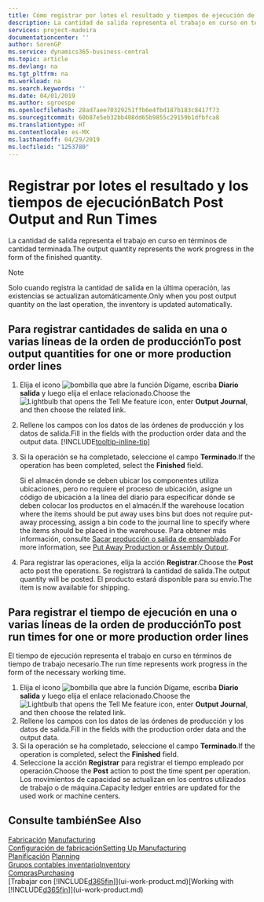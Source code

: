 ```yaml
---
title: Cómo registrar por lotes el resultado y tiempos de ejecución de producción | Documentos de Microsoft
description: La cantidad de salida representa el trabajo en curso en términos de cantidad terminada.
services: project-madeira
documentationcenter: ''
author: SorenGP
ms.service: dynamics365-business-central
ms.topic: article
ms.devlang: na
ms.tgt_pltfrm: na
ms.workload: na
ms.search.keywords: ''
ms.date: 04/01/2019
ms.author: sgroespe
ms.openlocfilehash: 28ad7aee70329251ffb6e4fbd187b183c8417f73
ms.sourcegitcommit: 60b87e5eb32bb408dd65b9855c29159b1dfbfca8
ms.translationtype: HT
ms.contentlocale: es-MX
ms.lasthandoff: 04/29/2019
ms.locfileid: "1253780"
---
```

# <a name="batch-post-output-and-run-times"></a><span data-ttu-id="128ed-103">Registrar por lotes el resultado y los tiempos de ejecución</span><span class="sxs-lookup"><span data-stu-id="128ed-103">Batch Post Output and Run Times</span></span>
<span data-ttu-id="128ed-104">La cantidad de salida representa el trabajo en curso en términos de cantidad terminada.</span><span class="sxs-lookup"><span data-stu-id="128ed-104">The output quantity represents the work progress in the form of the finished quantity.</span></span>  

> [!NOTE]
> <span data-ttu-id="128ed-105">Solo cuando registra la cantidad de salida en la última operación, las existencias se actualizan automáticamente.</span><span class="sxs-lookup"><span data-stu-id="128ed-105">Only when you post output quantity on the last operation, the inventory is updated automatically.</span></span>  

## <a name="to-post-output-quantities-for-one-or-more-production-order-lines"></a><span data-ttu-id="128ed-106">Para registrar cantidades de salida en una o varias líneas de la orden de producción</span><span class="sxs-lookup"><span data-stu-id="128ed-106">To post output quantities for one or more production order lines</span></span>
1. <span data-ttu-id="128ed-107">Elija el icono ![bombilla que abre la función Dígame](media/ui-search/search_small.png "Dígame que desea hacer"), escriba **Diario salida** y luego elija el enlace relacionado.</span><span class="sxs-lookup"><span data-stu-id="128ed-107">Choose the ![Lightbulb that opens the Tell Me feature](media/ui-search/search_small.png "Tell me what you want to do") icon, enter **Output Journal**, and then choose the related link.</span></span>  
2. <span data-ttu-id="128ed-108">Rellene los campos con los datos de las órdenes de producción y los datos de salida.</span><span class="sxs-lookup"><span data-stu-id="128ed-108">Fill in the fields with the production order data and the output data.</span></span> [!INCLUDE[tooltip-inline-tip](includes/tooltip-inline-tip_md.md)]
3. <span data-ttu-id="128ed-109">Si la operación se ha completado, seleccione el campo **Terminado**.</span><span class="sxs-lookup"><span data-stu-id="128ed-109">If the operation has been completed, select the **Finished** field.</span></span>  

    <span data-ttu-id="128ed-110">Si el almacén donde se deben ubicar los componentes utiliza ubicaciones, pero no requiere el proceso de ubicación,  asigne un código de ubicación a la línea del diario para especificar dónde se deben colocar los productos en el almacén.</span><span class="sxs-lookup"><span data-stu-id="128ed-110">If the warehouse location where the items should be put away uses bins but does not require put-away processing,  assign a bin code to the journal line to specify where the items should be placed in the warehouse.</span></span> <span data-ttu-id="128ed-111">Para obtener más información, consulte [Sacar producción o salida de ensamblado](warehouse-how-to-put-away-production-output.md).</span><span class="sxs-lookup"><span data-stu-id="128ed-111">For more information, see [Put Away Production or Assembly Output](warehouse-how-to-put-away-production-output.md).</span></span>  

4. <span data-ttu-id="128ed-112">Para registrar las operaciones, elija la acción **Registrar**.</span><span class="sxs-lookup"><span data-stu-id="128ed-112">Choose the **Post** acto post the operations.</span></span> <span data-ttu-id="128ed-113">Se registrará la cantidad de salida.</span><span class="sxs-lookup"><span data-stu-id="128ed-113">The output quantity will be posted.</span></span> <span data-ttu-id="128ed-114">El producto estará disponible para su envío.</span><span class="sxs-lookup"><span data-stu-id="128ed-114">The item is now available for shipping.</span></span>  

## <a name="to-post-run-times-for-one-or-more-production-order-lines"></a><span data-ttu-id="128ed-115">Para registrar el tiempo de ejecución en una o varias líneas de la orden de producción</span><span class="sxs-lookup"><span data-stu-id="128ed-115">To post run times for one or more production order lines</span></span>
<span data-ttu-id="128ed-116">El tiempo de ejecución representa el trabajo en curso en términos de tiempo de trabajo necesario.</span><span class="sxs-lookup"><span data-stu-id="128ed-116">The run time represents work progress in the form of the necessary working time.</span></span>    

1.  <span data-ttu-id="128ed-117">Elija el icono ![bombilla que abre la función Dígame](media/ui-search/search_small.png "Dígame que desea hacer"), escriba **Diario salida** y luego elija el enlace relacionado.</span><span class="sxs-lookup"><span data-stu-id="128ed-117">Choose the ![Lightbulb that opens the Tell Me feature](media/ui-search/search_small.png "Tell me what you want to do") icon, enter **Output Journal**, and then choose the related link.</span></span>  
2. <span data-ttu-id="128ed-118">Rellene los campos con los datos de las órdenes de producción y los datos de salida.</span><span class="sxs-lookup"><span data-stu-id="128ed-118">Fill in the fields with the production order data and the output data.</span></span>  
3.  <span data-ttu-id="128ed-119">Si la operación se ha completado, seleccione el campo **Terminado**.</span><span class="sxs-lookup"><span data-stu-id="128ed-119">If the operation is completed, select the **Finished** field.</span></span>  
4. <span data-ttu-id="128ed-120">Seleccione la acción **Registrar** para registrar el tiempo empleado por operación.</span><span class="sxs-lookup"><span data-stu-id="128ed-120">Choose the **Post** action to post the time spent per operation.</span></span> <span data-ttu-id="128ed-121">Los movimientos de capacidad se actualizan en los centros utilizados de trabajo o de máquina.</span><span class="sxs-lookup"><span data-stu-id="128ed-121">Capacity ledger entries are updated for the used work or machine centers.</span></span>

## <a name="see-also"></a><span data-ttu-id="128ed-122">Consulte también</span><span class="sxs-lookup"><span data-stu-id="128ed-122">See Also</span></span>  
<span data-ttu-id="128ed-123">[Fabricación](production-manage-manufacturing.md)  </span><span class="sxs-lookup"><span data-stu-id="128ed-123">[Manufacturing](production-manage-manufacturing.md)  </span></span>  
[<span data-ttu-id="128ed-124">Configuración de fabricación</span><span class="sxs-lookup"><span data-stu-id="128ed-124">Setting Up Manufacturing</span></span>](production-configure-production-processes.md)  
<span data-ttu-id="128ed-125">[Planificación](production-planning.md)    </span><span class="sxs-lookup"><span data-stu-id="128ed-125">[Planning](production-planning.md)    </span></span>  
[<span data-ttu-id="128ed-126">Grupos contables inventario</span><span class="sxs-lookup"><span data-stu-id="128ed-126">Inventory</span></span>](inventory-manage-inventory.md)  
[<span data-ttu-id="128ed-127">Compras</span><span class="sxs-lookup"><span data-stu-id="128ed-127">Purchasing</span></span>](purchasing-manage-purchasing.md)  
<span data-ttu-id="128ed-128">[Trabajar con [!INCLUDE[d365fin](includes/d365fin_md.md)]](ui-work-product.md)</span><span class="sxs-lookup"><span data-stu-id="128ed-128">[Working with [!INCLUDE[d365fin](includes/d365fin_md.md)]](ui-work-product.md)</span></span>
